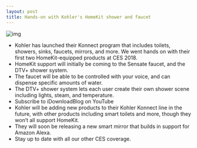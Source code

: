 ```yaml
---
layout: post
title: Hands-on with Kohler's HomeKit shower and faucet
---
```

![img](http://media.idownloadblog.com/wp-content/uploads/2018/01/Kohler-Konnect-DVT-Shower-HomeKit-CES-2018.jpg)
* Kohler has launched their Konnect program that includes toilets, showers, sinks, faucets, mirrors, and more. We went hands on with their first two HomeKit-equipped products at CES 2018.
* HomeKit support will initially be coming to the Sensate faucet, and the DTV+ shower system.
* The faucet will be able to be controlled with your voice, and can dispense specific amounts of water.
* The DTV+ shower system lets each user create their own shower scene including lights, steam, and temperature.
* Subscribe to iDownloadBlog on YouTube
* Kohler will be adding new products to their Kohler Konnect line in the future, with other products including smart toilets and more, though they won’t all support HomeKit.
* They will soon be releasing a new smart mirror that builds in support for Amazon Alexa.
* Stay up to date with all our other CES coverage. 

